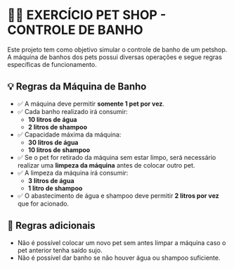 # 🐶🚿 EXERCÍCIO PET SHOP - CONTROLE DE BANHO

Este projeto tem como objetivo simular o controle de banho de um petshop. A máquina de banhos dos pets possui diversas operações e segue regras específicas de funcionamento.

## 💡 Regras da Máquina de Banho

- ✅ A máquina deve permitir **somente 1 pet por vez**.
- ✅ Cada banho realizado irá consumir:
  - **10 litros de água**
  - **2 litros de shampoo**
- ✅ Capacidade máxima da máquina:
  - **30 litros de água**
  - **10 litros de shampoo**
- ✅ Se o pet for retirado da máquina sem estar limpo, será necessário realizar uma **limpeza da máquina** antes de colocar outro pet.
- ✅ A limpeza da máquina irá consumir:
  - **3 litros de água**
  - **1 litro de shampoo**
- ✅ O abastecimento de água e shampoo deve permitir **2 litros por vez** que for acionado.

## 📌 Regras adicionais

- Não é possível colocar um novo pet sem antes limpar a máquina caso o pet anterior tenha saído sujo.
- Não é possível dar banho se não houver água ou shampoo suficiente.
